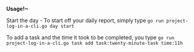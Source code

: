 **Usage!~**

Start the day - To start off your daily report, simply type `go run project-log-in-a-cli.go day start`

To add a task and the time it took to be completed, you type `go run project-log-in-a-cli.go task add task:twenty-minute-task time:11h`
